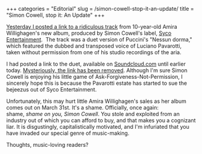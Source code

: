 +++
categories = "Editorial"
slug = /simon-cowell-stop-it-an-update/
title = "Simon Cowell, stop it: An Update"
+++

[Yesterday I posted a link to a ridiculous track](http://schmopera.com/simon-cowell-stop-it/) from 10-year-old Amira Willighagen's new album, produced by Simon Cowell's label, [Syco Entertainment](http://www.simoncowellonline.com/syco/4579192368).  The track was a duet version of Puccini's "Nessun dorma," which featured the dubbed and transposed voice of Luciano Pavarotti, taken without permission from one of his studio recordings of the aria.

I had posted a link to the duet, available on [Soundcloud.com](https://soundcloud.com/jacaranda-fm/the-late-and-the-great-sing) until earlier today. [Mysteriously, the link has been removed](https://soundcloud.com/jacaranda-fm/the-late-and-the-great-sing). Although I'm sure Simon Cowell is enjoying his little game of Ask-Forgiveness-Not-Permission, I sincerely hope this is because the Pavarotti estate has started to sue the bejeezus out of Syco Entertainment.

Unfortunately, this may hurt little Amira Willighagen's sales as her album comes out on March 31st. It's a shame. Officially, once again: shame, _shame on you, Simon Cowell_. You stole and exploited from an industry out of which you can afford to buy, and that makes you a cognizant liar. It is disgustingly, capitalistically motivated, and I'm infuriated that you have invaded our special genre of music-making.

Thoughts, music-loving readers?
